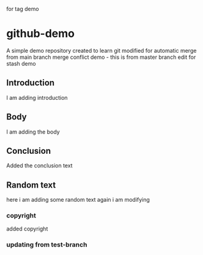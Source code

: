 for tag demo
# github-demo
A simple demo repository created to learn git
modified for automatic merge from main branch
merge conflict demo - this is from master branch
edit for stash demo

## Introduction

I am adding introduction

## Body

I am adding the body

## Conclusion

Added the conclusion text

## Random text

here i am adding some random text
again i am modifying 

### copyright

added copyright

### updating from test-branch
